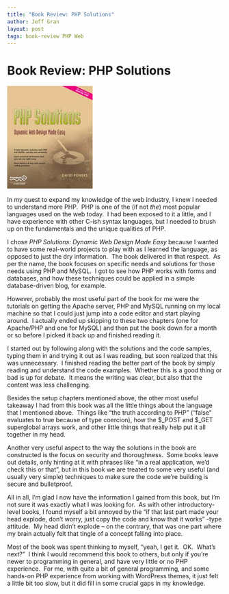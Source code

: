 ```yaml
---
title: "Book Review: PHP Solutions"
author: Jeff Gran
layout: post
tags: book-review PHP Web
---
```

# Book Review: PHP Solutions

![PHP Solutions: Dynamic Web Design Made Easy][1]

In my quest to expand my knowledge of the web industry, I knew I needed to understand more PHP.  PHP is one of the (if not *the*) most popular languages used on the web today.  I had been exposed to it a little, and I have experience with other C-ish syntax languages, but I needed to brush up on the fundamentals and the unique qualities of PHP.

 [1]: /img/php_solutions.jpg "php_solutions"

I chose *PHP Solutions: Dynamic Web Design Made Easy* because I wanted to have some real-world projects to play with as I learned the language, as opposed to just the dry information.  The book delivered in that respect.  As per the name, the book focuses on specific needs and solutions for those needs using PHP and MySQL.  I got to see how PHP works with forms and databases, and how these techniques could be applied in a simple database-driven blog, for example.

However, probably the most useful part of the book for me were the tutorials on getting the Apache server, PHP and MySQL running on my local machine so that I could just jump into a code editor and start playing around.  I actually ended up skipping to these two chapters (one for Apache/PHP and one for MySQL) and then put the book down for a month or so before I picked it back up and finished reading it.

I started out by following along with the solutions and the code samples, typing them in and trying it out as I was reading, but soon realized that this was unnecessary.  I finished reading the better part of the book by simply reading and understand the code examples.  Whether this is a good thing or bad is up for debate.  It means the writing was clear, but also that the content was less challenging.

Besides the setup chapters mentioned above, the other most useful takeaway I had from this book was all the little things about the language that I mentioned above.  Things like “the truth according to PHP” (“false” evaluates to true because of type coercion), how the $\_POST and $\_GET superglobal arrays work, and other little things that really help put it all together in my head.

Another very useful aspect to the way the solutions in the book are constructed is the focus on security and thoroughness.  Some books leave out details, only hinting at it with phrases like “in a real application, we’d check this or that”, but in this book we are treated to some very useful (and usually very simple) techniques to make sure the code we’re building is secure and bulletproof.

All in all, I’m glad I now have the information I gained from this book, but I’m not sure it was exactly what I was looking for.  As with other introductory-level books, I found myself a bit annoyed by the “if that last part made your head explode, don’t worry, just copy the code and know that it works” -type attitude.  My head didn’t explode – on the contrary, that was one part where my brain actually felt that tingle of a concept falling into place. 

Most of the book was spent thinking to myself, “yeah, I get it.  OK.  What’s next?”  I think I would recommend this book to others, but only if you’re newer to programming in general, and have very little or no PHP experience.  For me, with quite a bit of general programming, and some hands-on PHP experience from working with WordPress themes, it just felt a little bit too slow, but it did fill in some crucial gaps in my knowledge.
